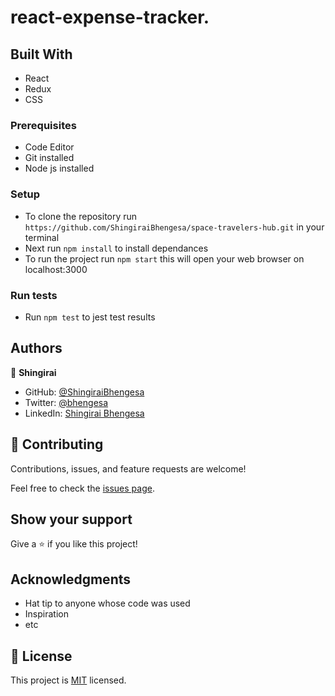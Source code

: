 # react-expense-tracker.


## Built With

- React
- Redux
- CSS


### Prerequisites

- Code Editor
- Git installed
- Node js installed

### Setup

- To clone the repository run `https://github.com/ShingiraiBhengesa/space-travelers-hub.git` in your terminal
- Next run `npm install` to install dependances
- To run the project run `npm start` this will open your web browser on localhost:3000

### Run tests

- Run `npm test` to jest test results

## Authors

👤 **Shingirai**

- GitHub: [@ShingiraiBhengesa](https://github.com/ShingiraiBhengesa)
- Twitter: [@bhengesa](https://twitter.com/twitterhandle)
- LinkedIn: [Shingirai Bhengesa](https://www.linkedin.com/in/shingirai-bhengesa-612b09206/)

## 🤝 Contributing

Contributions, issues, and feature requests are welcome!

Feel free to check the [issues page](../../issues/).

## Show your support

Give a ⭐️ if you like this project!

## Acknowledgments

- Hat tip to anyone whose code was used
- Inspiration
- etc

## 📝 License

This project is [MIT](./MIT.md) licensed.
